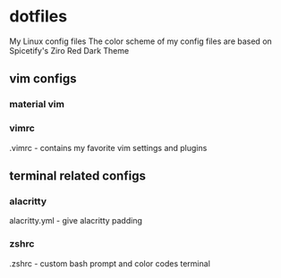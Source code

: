# dotfiles
My Linux config files
The color scheme of my config files are based on Spicetify's Ziro Red Dark Theme

## vim configs
### material vim

### vimrc
.vimrc - contains my favorite vim settings and plugins
 
## terminal related configs
### alacritty
alacritty.yml - give alacritty padding
### zshrc
.zshrc - custom bash prompt and color codes terminal
